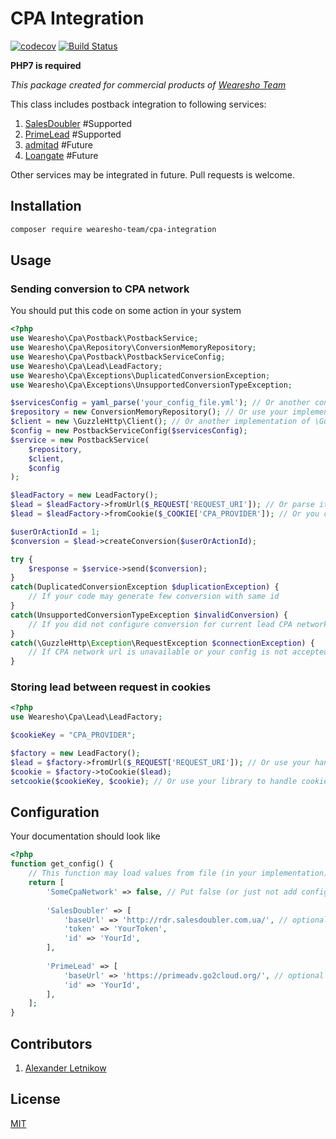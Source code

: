 # CPA Integration
[![codecov](https://codecov.io/gh/wearesho-team/cpa-integration/branch/master/graph/badge.svg)](https://codecov.io/gh/wearesho-team/cpa-integration)
[![Build Status](https://travis-ci.org/wearesho-team/cpa-integration.svg?branch=master)](https://travis-ci.org/wearesho-team/cpa-integration)


**PHP7 is required**

*This package created for commercial products of [Wearesho Team](https://wearesho.com)*

This class includes postback integration to following services:
1. [SalesDoubler](https://www.salesdoubler.com.ua) #Supported
3. [PrimeLead](http://primelead.com.ua) #Supported
2. [admitad](https://www.admitad.com/ru/) #Future
4. [Loangate](http://loangate.com.ua) #Future

Other services may be integrated in future. Pull requests is welcome.

## Installation
```bash
composer require wearesho-team/cpa-integration
```

## Usage

### Sending conversion to CPA network
You should put this code on some action in your system
```php
<?php
use Wearesho\Cpa\Postback\PostbackService;
use Wearesho\Cpa\Repository\ConversionMemoryRepository;
use Wearesho\Cpa\Postback\PostbackServiceConfig;
use Wearesho\Cpa\Lead\LeadFactory;
use Wearesho\Cpa\Exceptions\DuplicatedConversionException;
use Wearesho\Cpa\Exceptions\UnsupportedConversionTypeException;

$servicesConfig = yaml_parse('your_config_file.yml'); // Or another config loader (array must be provided), see Configuration section
$repository = new ConversionMemoryRepository(); // Or use your implementation of interface
$client = new \GuzzleHttp\Client(); // Or another implementation of \GuzzleHttp\ClientInterface
$config = new PostbackServiceConfig($servicesConfig);
$service = new PostbackService(
    $repository,
    $client,
    $config
);

$leadFactory = new LeadFactory(); 
$lead = $leadFactory->fromUrl($_REQUEST['REQUEST_URI']); // Or parse it on each request and load from database on user action
$lead = $leadFactory->fromCookie($_COOKIE['CPA_PROVIDER']); // Or you can store lead between request and load it from cookie

$userOrActionId = 1;
$conversion = $lead->createConversion($userOrActionId);

try {
    $response = $service->send($conversion);   
}
catch(DuplicatedConversionException $duplicationException) {
    // If your code may generate few conversion with same id
}
catch(UnsupportedConversionTypeException $invalidConversion) {
    // If you did not configure conversion for current lead CPA network
}
catch(\GuzzleHttp\Exception\RequestException $connectionException) {
    // If CPA network url is unavailable or your config is not accepted
}
```

### Storing lead between request in cookies
```php
<?php
use Wearesho\Cpa\Lead\LeadFactory;

$cookieKey = "CPA_PROVIDER";

$factory = new LeadFactory();
$lead = $factory->fromUrl($_REQUEST['REQUEST_URI']); // Or use your handling request implementation
$cookie = $factory->toCookie($lead);
setcookie($cookieKey, $cookie); // Or use your library to handle cookies
```

## Configuration
Your documentation should look like 
```php
<?php
function get_config() {
    // This function may load values from file (in your implementation)
    return [
        'SomeCpaNetwork' => false, // Put false (or just not add config) if you want to switch off postback to network
        
        'SalesDoubler' => [
            'baseUrl' => 'http://rdr.salesdoubler.com.ua/', // optional
            'token' => 'YourToken',
            'id' => 'YourId',        
        ],
        
        'PrimeLead' => [
            'baseUrl' => 'https://primeadv.go2cloud.org/', // optional
            'id' => 'YourId',
        ],
    ];
}
```

## Contributors
1. [Alexander <horat1us> Letnikow](https://github.com/Horat1us)

## License
[MIT](./LICENSE)
